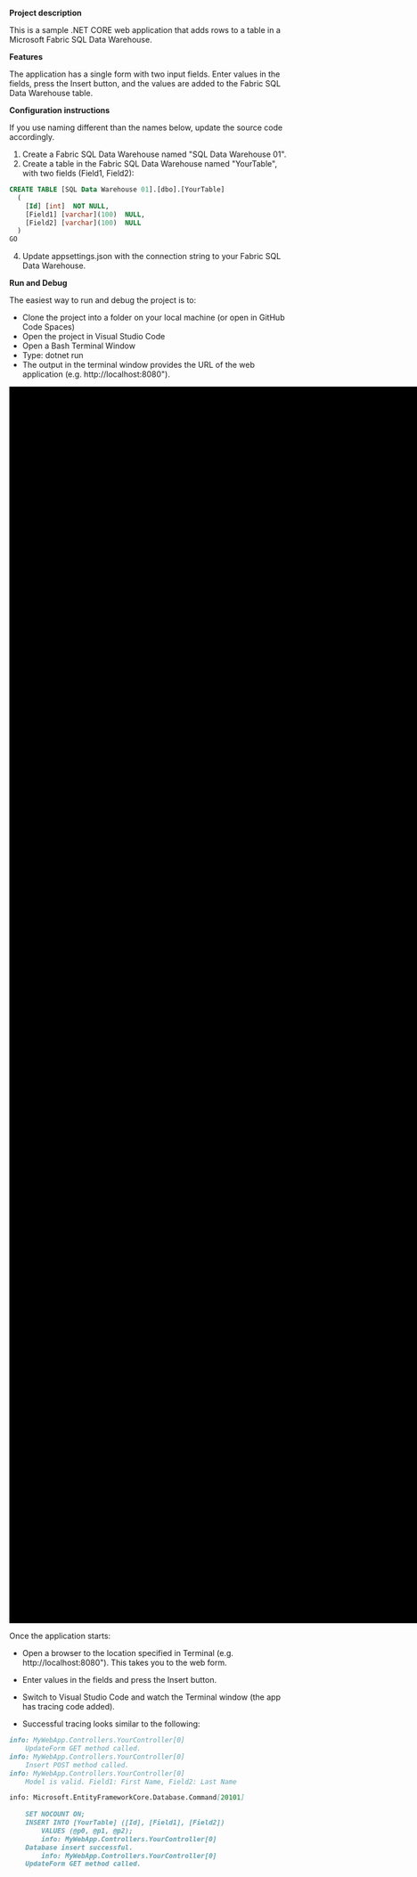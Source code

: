 **Project description**

This is a sample .NET CORE web application that adds rows to a table in a Microsoft Fabric SQL Data Warehouse.  

**Features**

The application has a single form with two input fields. Enter values in the fields, press the Insert button, and the values are added to the Fabric SQL Data Warehouse table.  


**Configuration instructions**

If you use naming different than the names below, update the source code accordingly.

1. Create a Fabric SQL Data Warehouse named "SQL Data Warehouse 01".
2. Create a table in the Fabric SQL Data Warehouse named "YourTable", with two fields (Field1, Field2):

```sql
CREATE TABLE [SQL Data Warehouse 01].[dbo].[YourTable]
  (
  	[Id] [int]  NOT NULL,
  	[Field1] [varchar](100)  NULL,
  	[Field2] [varchar](100)  NULL
  )
GO
```
   
4. Update appsettings.json with the connection string to your Fabric SQL Data Warehouse.  

**Run and Debug**

The easiest way to run and debug the project is to:
 - Clone the project into a folder on your local machine (or open in GitHub Code Spaces)
 - Open the project in Visual Studio Code
 - Open a Bash Terminal Window
 - Type: dotnet run
 - The output in the terminal window provides the URL of the web application (e.g. http://localhost:8080").
   
<img src="https://github.com/user-attachments/assets/e8eb2b8f-0bd1-459d-b7b7-7d13d1e38d0e" alt="description" width="305" height="221" style="border:1000px solid black;"/>

Once the application starts:
 - Open a browser to the location specified in Terminal (e.g. http://localhost:8080"). This takes you to the web form.
 - Enter values in the fields and press the Insert button.
 - Switch to Visual Studio Code and watch the Terminal window (the app has tracing code added).
   
 - Successful tracing looks similar to the following:
``` markdown
info: MyWebApp.Controllers.YourController[0]
    UpdateForm GET method called.
info: MyWebApp.Controllers.YourController[0]
    Insert POST method called.
info: MyWebApp.Controllers.YourController[0]
    Model is valid. Field1: First Name, Field2: Last Name

info: Microsoft.EntityFrameworkCore.Database.Command[20101]
      
    SET NOCOUNT ON;
    INSERT INTO [YourTable] ([Id], [Field1], [Field2])
        VALUES (@p0, @p1, @p2);
        info: MyWebApp.Controllers.YourController[0]
    Database insert successful.
        info: MyWebApp.Controllers.YourController[0]
    UpdateForm GET method called.
```
